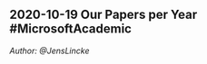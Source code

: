 ## 2020-10-19  Our Papers per Year  #MicrosoftAcademic
*Author: @JensLincke*


<script>
import Chart from 'src/external/chart.js';
var canvas = <canvas></canvas>
var ctx = canvas.getContext('2d');
(async () => {
  var json  = await lively.files.loadJSON("academic://hist:Composite(AA.AuId=2154319088)?count=100&attr=Y")

  var hist = json.histograms[0].histogram
  hist = hist.sortBy(ea => ea.value)


  var myChart = new Chart(ctx, {
    type: 'bar',
    data: {
        labels: hist.map(ea => ea.value),
        datasets: [{
            label: 'Papers per Year',
            data: hist.map(ea => ea.count),
            borderWidth: 1
        }]
    },
    options: {
        scales: {
            yAxes: [{
                ticks: {
                    beginAtZero: true
                }
            }]
        }
    }
});
}).defer(100)
canvas
</script>